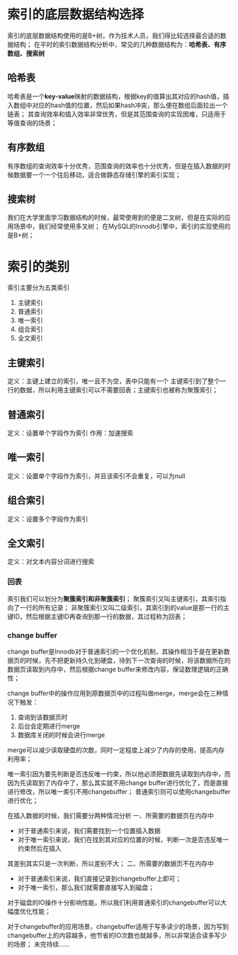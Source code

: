 # 索引的底层数据结构选择
索引的底层数据结构使用的是B+树，作为技术人员，我们得比较选择最合适的数据结构；
在平时的索引数据结构分析中，常见的几种数据结构为：**哈希表、有序数组、搜索树**
## 哈希表
哈希表是一个**key-value**映射的数据结构，根据key的值算出其对应的hash值，插入数组中对应的hash值的位置，然后如果hash冲突，那么便在数组后面拉出一个链表；
其查询效率和插入效率非常优秀，但是其范围查询的实现困难，只适用于等值查询的场景；

## 有序数组
有序数组的查询效率十分优秀，范围查询的效率也十分优秀，但是在插入数据的时候数据要一个一个往后移动，适合做静态存储引擎的索引实现；
## 搜索树
我们在大学里面学习数据结构的时候，最常使用到的便是二叉树，但是在实际的应用场景中，我们经常使用多叉树；
在MySQL的Innodb引擎中，索引的实现使用的是B+树；

# 索引的类别
索引主要分为五类索引
1. 主键索引
2. 普通索引
3. 唯一索引
4. 组合索引
5. 全文索引

## 主键索引
定义：主键上建立的索引，唯一且不为空，表中只能有一个
主键索引到了整个一行的数据，所以利用主键索引可以不需要回表；主键索引也被称为聚簇索引；
## 普通索引
定义：设置单个字段作为索引
作用：加速搜索
## 唯一索引
定义：设置单个字段作为索引，并且该索引不会重复，可以为null
## 组合索引
定义：设置多个字段作为索引
## 全文索引
定义：对文本内容分词进行搜索
### 回表
索引我们可以划分为**聚簇索引和非聚簇索引**；
聚簇索引又叫主键索引，其索引指向了一行的所有记录；
非聚簇索引又叫二级索引，其索引到的value是那一行的主键ID，然后根据主键ID再查询到那一行的数据，其过程称为回表；

### change buffer
change buffer是Innodb对于普通索引的一个优化机制，其操作相当于是在更新数据页的时候，先不把更新持久化到硬盘，待到下一次查询的时候，将该数据所在的数据页读取到内存中，然后根据change buffer来修改内容，保证数理逻辑的正确性；

change buffer中的操作应用到原数据页中的过程叫做merge，merge会在三种情况下触发：
1. 查询到该数据页时
2. 后台会定期进行merge
3. 数据库关闭的时候会进行merge

merge可以减少读取硬盘的次数，同时一定程度上减少了内存的使用，提高内存利用率；

唯一索引因为要先判断是否违反唯一约束，所以他必须把数据先读取到内存中，而因为先读取到了内存中了，那么其实就不用change buffer进行优化了，而是直接进行修改，所以唯一索引不用changebuffer；
普通索引则可以使用changebuffer进行优化；

在插入数据的时候，我们需要分两种情况分析
一、所需要的数据页在内存中
+ 对于普通索引来说，我们需要找到一个位置插入数据
+ 对于唯一索引来说，我们在找到其对应的位置的时候，判断一次是否违反唯一约束然后在插入

其差别其实只是一次判断，所以差别不大；
二、所需要的数据页不在内存中
+ 对于普通索引来说，我们直接记录到changebuffer上即可；
+ 对于唯一索引，那么我们就需要直接写入到磁盘；

对于磁盘的IO操作十分影响性能，所以我们利用普通索引的changebuffer可以大幅度优化性能；

对于changebuffer的应用场景，changebuffer适用于写多读少的场景，因为写到changebuffer上的内容越多，他节省的IO次数也就越多，所以非常适合读多写少的场景；
未完待续……
